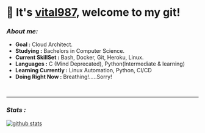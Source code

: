 # :wave: It's [vital987](https://github.com/vital987), welcome to my git!
### ___About me:___
* **Goal :** Cloud Architect.
* **Studying :** Bachelors in Computer Science.
* **Current SkillSet :** Bash, Docker, Git, Heroku, Linux.
* **Languages :** C (Mind Deprecated), Python(Intermediate & learning)
* **Learning Currently :** Linux Automation, Python, CI/CD
* **Doing Right Now :** Breathing!.....Sorry!
<br>

---

### ___Stats :___
[![github stats](https://github-readme-stats.vercel.app/api?username=vital987&count_private=true&theme=github_dark&icon_color=ec362f&show_icons=true)](https://github.com/vital987)
